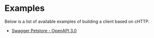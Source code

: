 # Examples

Below is a list of available examples of building a client based on cHTTP.

* [Swagger Petstore - OpenAPI 3.0](petstore)
